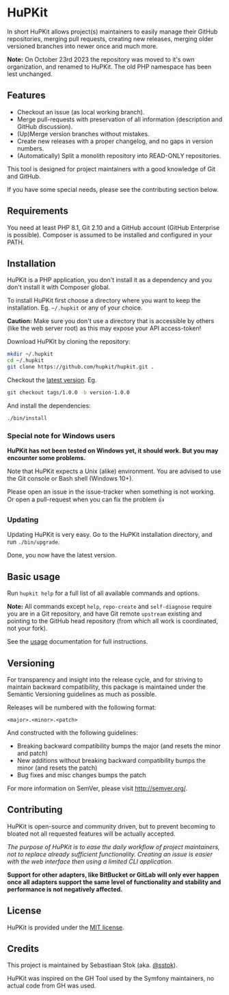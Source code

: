 # HuPKit

In short HuPKit allows project(s) maintainers to easily manage their GitHub repositories,
merging pull requests, creating new releases, merging older versioned branches into newer
once and much more.

**Note:** On October 23rd 2023 the repository was moved to it's own organization, and renamed to HuPKit.
The old PHP namespace has been lest unchanged.

## Features

* Checkout an issue (as local working branch).
* Merge pull-requests with preservation of all information (description and GitHub discussion).
* (Up)Merge version branches without mistakes.
* Create new releases with a proper changelog, and no gaps in version numbers.
* (Automatically) Split a monolith repository into READ-ONLY repositories.

This tool is designed for project maintainers with a good knowledge of Git and GitHub.

If you have some special needs, please see the contributing section below.

## Requirements

You need at least PHP 8.1, Git 2.10 and a GitHub account (GitHub Enterprise is possible).
Composer is assumed to be installed and configured in your PATH.

## Installation

HuPKit is a PHP application, you don't install it as a dependency
and you don't install it with Composer global.

To install HuPKit first choose a directory where you want to keep the installation.
Eg. `~/.hupkit` or any of your choice.

**Caution:** Make sure you don't use a directory that is accessible by
others (like the web server root) as this may expose your API access-token!

Download HuPKit by cloning the repository:

```bash
mkdir ~/.hupkit
cd ~/.hupkit
git clone https://github.com/hupkit/hupkit.git .
```

Checkout the [latest version](https://github.com/hupkit/hupkit/releases). Eg.

```bash
git checkout tags/1.0.0 -b version-1.0.0
```

And install the dependencies:

```bash
./bin/install
```

### Special note for Windows users

**HuPKit has not been tested on Windows yet, it should work.
But you may encounter some problems.**

Note that HuPKit expects a Unix (alike) environment.
You are advised to use the Git console or Bash shell (Windows 10+).

Please open an issue in the issue-tracker when something is not working.
Or open a pull-request when you can fix the problem :+1:

### Updating

Updating HuPKit is very easy. Go to the HuPKit installation
directory, and run `./bin/upgrade`.

Done, you now have the latest version.

## Basic usage

Run `hupkit help` for a full list of all available commands and options.

**Note:** All commands except `help`, `repo-create` and `self-diagnose` require
you are in a Git repository, and have Git remote `upstream` existing and pointing
to the GitHub head repository (from which all work is coordinated, not your fork).

See the [usage](https://hupkit.github.io/hupkit/usage.html) documentation for full instructions.

## Versioning

For transparency and insight into the release cycle, and for striving
to maintain backward compatibility, this package is maintained under
the Semantic Versioning guidelines as much as possible.

Releases will be numbered with the following format:

`<major>.<minor>.<patch>`

And constructed with the following guidelines:

* Breaking backward compatibility bumps the major (and resets the minor and patch)
* New additions without breaking backward compatibility bumps the minor (and resets the patch)
* Bug fixes and misc changes bumps the patch

For more information on SemVer, please visit <http://semver.org/>.

## Contributing

HuPKit is open-source and community driven, but to prevent becoming
to bloated not all requested features will be actually accepted.

*The purpose of HuPKit is to ease the daily workflow of project maintainers,
not to replace already sufficient functionality. Creating an issue is easier
with the web interface then using a limited CLI application.*

**Support for other adapters, like BitBucket or GitLab will only ever happen once
all adapters support the same level of functionality and stability and performance
is not negatively affected.**

## License

HuPKit is provided under the [MIT license](LICENSE).

## Credits

This project is maintained by Sebastiaan Stok (aka. [@sstok](https://github.com/sstok)).

HuPKit was inspired on the GH Tool used by the Symfony maintainers, 
no actual code from GH was used.
